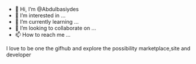 - 👋 Hi, I’m @Abdulbasiydes
- 👀 I’m interested in ...
- 🌱 I’m currently learning ...
- 💞️ I’m looking to collaborate on ...
- 📫 How to reach me ...

<!---
Abdulbasiydes/Abdulbasiydes is a ✨ special ✨ repository because its `README.md` (this file) appears on your GitHub profile.
You can click the Preview link to take a look at your changes.
--->I love to be one the gifhub and explore the possibility marketplace,site and developer

